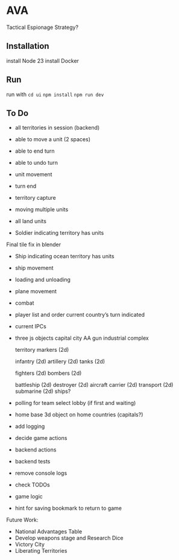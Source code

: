 # AVA

Tactical Espionage Strategy?

## Installation

install Node 23
install Docker

## Run

run with
`cd ui`
`npm install`
`npm run dev`

## To Do

-   all territories in session (backend)

-   able to move a unit (2 spaces)
-   able to end turn
-   able to undo turn

-   unit movement
-   turn end
-   territory capture
-   moving multiple units
-   all land units
-   Soldier indicating territory has units

Final tile fix in blender

-   Ship indicating ocean territory has units
-   ship movement
-   loading and unloading
-   plane movement

-   combat

-   player list and order
    current country’s turn indicated
-   current IPCs

-   three js objects
    capital city
    AA gun
    industrial complex

    territory markers (2d)

    infantry (2d)
    artillery (2d)
    tanks (2d)

    fighters (2d)
    bombers (2d)

    battleship (2d)
    destroyer (2d)
    aircraft carrier (2d)
    transport (2d)
    submarine (2d)
    ships?

-   polling for team select lobby (if first and waiting)

-   home base 3d object on home countries (capitals?)

-   add logging
-   decide game actions
-   backend actions
-   backend tests

-   remove console logs
-   check TODOs

-   game logic
-   hint for saving bookmark to return to game

Future Work:

-   National Advantages Table
-   Develop weapons stage and Research Dice
-   Victory City
-   Liberating Territories
